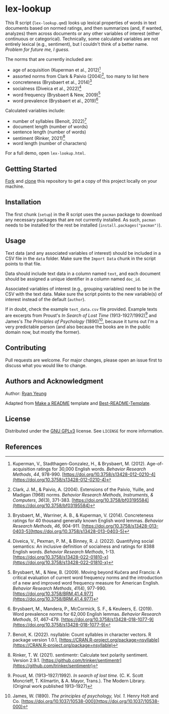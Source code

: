 # **lex-lookup**

This R script (`lex-lookup.qmd`) looks up lexical properties of words in text documents based on normed ratings, and then summarizes (and, if wanted, analyzes) them across documents or any other variables of interest (either continuous or categorical). Technically, some calculated variables are not entirely lexical (e.g., sentiment), but I couldn't think of a better name. *Problem for future me, I guess.*

The norms that are currently included are:

* age of acquisition (Kuperman et al., 2012)[^kuperman2012]
* assorted norms from Clark & Paivio (2004)[^clarkpaivio2004], too many to list here
* concreteness (Brysbaert et al., 2014)[^brysbaert2014]
* socialness (Diveica et al., 2022)[^diveica2022]
* word frequency (Brysbaert & New, 2009)[^brysbaertnew2009]
* word prevalence (Brysbaert et al., 2019)[^brysbaert2019]

Calculated variables include:

* number of syllables (Benoit, 2022)[^benoit2022]
* document length (number of words)
* sentence length (number of words)
* sentiment (Rinker, 2021)[^rinker2021]
* word length (number of characters)

For a full demo, open `lex-lookup.html`.


## **Gettting Started**

[Fork](https://docs.github.com/en/get-started/quickstart/fork-a-repo) and [clone](https://docs.github.com/en/get-started/quickstart/fork-a-repo#cloning-your-forked-repository) this repository to get a copy of this project locally on your machine.


## **Installation**

The first chunk (`setup`) in the R script uses the `pacman` package to download any necessary packages that are not currently installed. As such, `pacman` needs to be installed for the rest be installed (`install.packages("pacman")`). 


## **Usage**

Text data (and any associated variables of interest) should be included in a CSV file in the `data` folder. Make sure the `Import Data` chunk in the script points to that file.

Data should include text data in a column named `text`, and each document should be assigned a unique identifier in a column named `doc_id`. 

Associated variables of interest (e.g., grouping variables) need to be in the CSV with the text data. Make sure the script points to the new variable(s) of interest instead of the default (`author`). 

If in doubt, check the example `text_data.csv` file provided. Example texts are excerpts from Proust's *In Search of Lost Time* (1913-1927/1992)[^proust1913-1927] and James's *The Principles of Psychology* (1890)[^james1890], because it turns out I'm a very predictable person (and also because the books are in the public domain now, but mostly the former).


## **Contributing**

Pull requests are welcome. For major changes, please open an issue first to discuss what you would like to change.


## **Authors and Acknowledgment**

Author: [Ryan Yeung](https://ryancyeung.github.io)

Adapted from [Make a README](https://www.makeareadme.com/) template and [Best-README-Template](https://github.com/othneildrew/Best-README-Template).


## **License**

Distributed under the [GNU GPLv3](https://www.gnu.org/licenses/gpl-3.0.en.html) license. See `LICENSE` for more information.


## **References**

[^benoit2022]: Benoit, K. (2022). nsyllable: Count syllables in character vectors. R package version 1.0.1, [https://CRAN.R-project.org/package=nsyllable](https://CRAN.R-project.org/package=nsyllable)
[^brysbaert2019]: Brysbaert, M., Mandera, P., McCormick, S. F., & Keuleers, E. (2019). Word prevalence norms for 62,000 English lemmas. *Behavior Research Methods*, *51*, 467-479. [https://doi.org/10.3758/s13428-018-1077-9](https://doi.org/10.3758/s13428-018-1077-9)
[^brysbaertnew2009]: Brysbaert, M., & New, B. (2009). Moving beyond Kučera and Francis: A critical evaluation of current word frequency norms and the introduction of a new and improved word frequency measure for American English. *Behavior Research Methods*, *41*(4), 977-990. [https://doi.org/10.3758/BRM.41.4.977](https://doi.org/10.3758/BRM.41.4.977)
[^brysbaert2014]: Brysbaert, M., Warriner, A. B., & Kuperman, V. (2014). Concreteness ratings for 40 thousand generally known English word lemmas. *Behavior Research Methods*, *46*, 904-911. [https://doi.org/10.3758/s13428-013-0403-5](https://doi.org/10.3758/s13428-013-0403-5)
[^clarkpaivio2004]: Clark, J. M., & Paivio, A. (2004). Extensions of the Paivio, Yuille, and Madigan (1968) norms. *Behavior Research Methods, Instruments, & Computers*, *36*(3), 371-383. [https://doi.org/10.3758/bf03195584](https://doi.org/10.3758/bf03195584)
[^diveica2022]: Diveica, V., Pexman, P. M., & Binney, R. J. (2022). Quantifying social semantics: An inclusive definition of socialness and ratings for 8388 English words. *Behavior Research Methods*, 1-13. [https://doi.org/10.3758/s13428-022-01810-x](https://doi.org/10.3758/s13428-022-01810-x)
[^james1890]: James, W. (1890). *The principles of psychology, Vol. 1.* Henry Holt and Co. [https://doi.org/10.1037/10538-000](https://doi.org/10.1037/10538-000)
[^kuperman2012]: Kuperman, V., Stadthagen-Gonzalez, H., & Brysbaert, M. (2012). Age-of-acquisition ratings for 30,000 English words. *Behavior Research Methods*, *44*, 978-990. [https://doi.org/10.3758/s13428-012-0210-4](https://doi.org/10.3758/s13428-012-0210-4)
[^proust1913-1927]: Proust, M. (1913–1927/1992). *In search of lost time.* (C. K. Scott Moncrieff, T. Kilmartin, & A. Mayor, Trans.). The Modern Library. (Original work published 1913–1927)
[^rinker2021]: Rinker, T. W. (2021). sentimentr: Calculate text polarity sentiment. Version 2.9.1. [https://github.com/trinker/sentimentr](https://github.com/trinker/sentimentr)